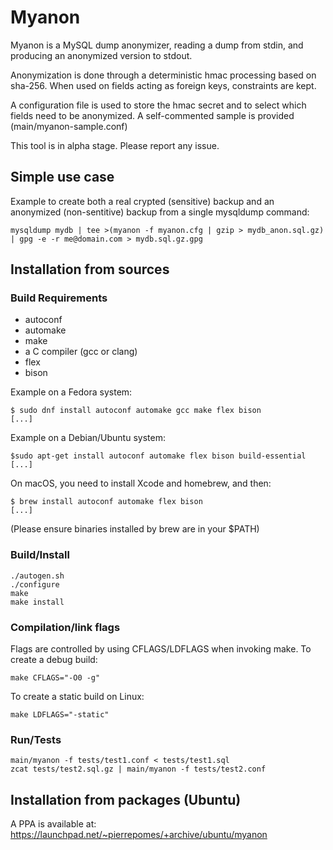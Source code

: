 # Myanon

Myanon is a MySQL dump anonymizer, reading a dump from stdin, and producing an anonymized version to stdout.

Anonymization is done through a deterministic hmac processing based on sha-256. When used on fields acting as foreign keys, constraints are kept.

A configuration file is used to store the hmac secret and to select which fields need to be anonymized. A self-commented sample is provided (main/myanon-sample.conf)

This tool is in alpha stage. Please report any issue.

## Simple use case

Example to create both a real crypted (sensitive) backup and an anonymized (non-sentitive) backup from a single mysqldump command:

```
mysqldump mydb | tee >(myanon -f myanon.cfg | gzip > mydb_anon.sql.gz) | gpg -e -r me@domain.com > mydb.sql.gz.gpg
```

## Installation from sources

### Build Requirements

- autoconf 
- automake 
- make
- a C compiler (gcc or clang)
- flex 
- bison

Example on a Fedora system: 

```shell
$ sudo dnf install autoconf automake gcc make flex bison
[...]
```
Example on a Debian/Ubuntu system:

```shell
$sudo apt-get install autoconf automake flex bison build-essential
[...]
```
On macOS, you need to install Xcode and homebrew, and then:

```shell
$ brew install autoconf automake flex bison
[...]
```
(Please ensure binaries installed by brew are in your $PATH)

### Build/Install

```
./autogen.sh
./configure
make
make install
```

### Compilation/link flags

Flags are controlled by using CFLAGS/LDFLAGS when invoking make.
To create a debug build:
```
make CFLAGS="-O0 -g"
```

To create a static build on Linux:
```
make LDFLAGS="-static"
```


### Run/Tests
```
main/myanon -f tests/test1.conf < tests/test1.sql
zcat tests/test2.sql.gz | main/myanon -f tests/test2.conf
```

## Installation from packages (Ubuntu)

A PPA is available at: https://launchpad.net/~pierrepomes/+archive/ubuntu/myanon
